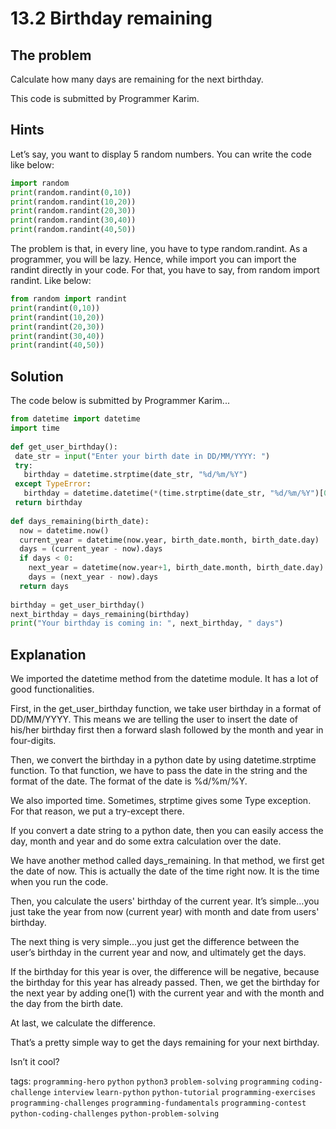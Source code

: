 # 13.2 Birthday remaining

## The problem
Calculate how many days are remaining for the next birthday.

This code is submitted by Programmer Karim.

## Hints
Let’s say, you want to display 5 random numbers. You can write the code like below:

```python
import random
print(random.randint(0,10))
print(random.randint(10,20))
print(random.randint(20,30))
print(random.randint(30,40))
print(random.randint(40,50))
```
 



The problem is that, in every line, you have to type random.randint. As a programmer, you will be lazy. Hence, while import you can import the randint directly in your code. For that, you have to say, from random import randint. Like below:

```python
from random import randint
print(randint(0,10))
print(randint(10,20))
print(randint(20,30))
print(randint(30,40))
print(randint(40,50))
```
 


## Solution
The code below is submitted by Programmer Karim...

```python
from datetime import datetime
import time
 
def get_user_birthday():
 date_str = input("Enter your birth date in DD/MM/YYYY: ")
 try:
   birthday = datetime.strptime(date_str, "%d/%m/%Y")
 except TypeError:
   birthday = datetime.datetime(*(time.strptime(date_str, "%d/%m/%Y")[0:6]))
 return birthday
 
def days_remaining(birth_date):
  now = datetime.now()
  current_year = datetime(now.year, birth_date.month, birth_date.day)
  days = (current_year - now).days
  if days < 0:
    next_year = datetime(now.year+1, birth_date.month, birth_date.day)
    days = (next_year - now).days
  return days
 
birthday = get_user_birthday()
next_birthday = days_remaining(birthday)
print("Your birthday is coming in: ", next_birthday, " days")
```

## Explanation
We imported the datetime method from the datetime module. It has a lot of good functionalities.

First, in the get_user_birthday function, we take user birthday in a format of DD/MM/YYYY. This means we are telling the user to insert the date of his/her birthday first then a forward slash followed by the month and year in four-digits. 

Then, we convert the birthday in a python date by using datetime.strptime function. To that function, we have to pass the date in the string and the format of the date. The format of the date is %d/%m/%Y. 


We also imported time. Sometimes, strptime gives some Type exception. For that reason, we put a  try-except there.


If you convert a date string to a python date, then you can easily access the day, month and year and do some extra calculation over the date. 

We have another method called days_remaining. In that method, we first get the date of now. This is actually the date of the time right now. It is the time when you run the code.

Then, you calculate the users' birthday of the current year. It’s simple...you just take the year from now (current year) with month and date from users' birthday. 

The next thing is very simple...you just get the difference between the user’s birthday in the current year and now, and ultimately get the days. 

If the birthday for this year is over, the difference will be negative, because the birthday for this year has already passed. Then, we get the birthday for the next year by adding one(1) with the current year and with the month and the day from the birth date. 

At last, we calculate the difference. 

That’s a pretty simple way to get the days remaining for your next birthday.

Isn’t it cool? 






tags:  `programming-hero`  `python`  `python3`  `problem-solving`  `programming`  `coding-challenge`  `interview`  `learn-python`  `python-tutorial`  `programming-exercises`  `programming-challenges`  `programming-fundamentals`  `programming-contest`  `python-coding-challenges`  `python-problem-solving`
